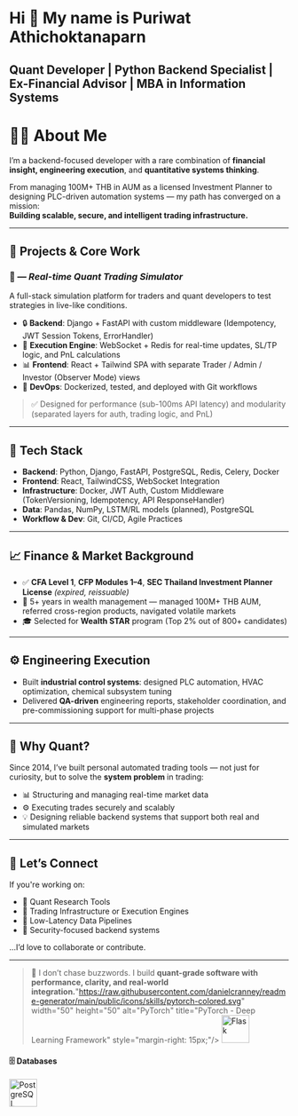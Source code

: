 Hi 👋 My name is Puriwat Athichoktanaparn
=========================================

Quant Developer | Python Backend Specialist | Ex-Financial Advisor | MBA in Information Systems
-----------------------------------------------------------------------------------------------

# 👨‍💻 About Me

I’m a backend-focused developer with a rare combination of **financial insight, engineering execution**, and **quantitative systems thinking**.

From managing 100M+ THB in AUM as a licensed Investment Planner to designing PLC-driven automation systems — my path has converged on a mission:  
**Building scalable, secure, and intelligent trading infrastructure.**

---

## 🚀 Projects & Core Work

### 🧠  — *Real-time Quant Trading Simulator*
A full-stack simulation platform for traders and quant developers to test strategies in live-like conditions.

- 🔒 **Backend**: Django + FastAPI with custom middleware (Idempotency, JWT Session Tokens, ErrorHandler)
- 🔄 **Execution Engine**: WebSocket + Redis for real-time updates, SL/TP logic, and PnL calculations
- 📊 **Frontend**: React + Tailwind SPA with separate Trader / Admin / Investor (Observer Mode) views
- 🐳 **DevOps**: Dockerized, tested, and deployed with Git workflows

> ✅ Designed for performance (sub-100ms API latency) and modularity (separated layers for auth, trading logic, and PnL)

---

## 🔧 Tech Stack

- **Backend**: Python, Django, FastAPI, PostgreSQL, Redis, Celery, Docker
- **Frontend**: React, TailwindCSS, WebSocket Integration
- **Infrastructure**: Docker, JWT Auth, Custom Middleware (TokenVersioning, Idempotency, API ResponseHandler)
- **Data**: Pandas, NumPy, LSTM/RL models (planned), PostgreSQL
- **Workflow & Dev**: Git, CI/CD, Agile Practices

---

## 📈 Finance & Market Background

- ✅ **CFA Level 1**, **CFP Modules 1–4**, **SEC Thailand Investment Planner License** *(expired, reissuable)*
- 🏦 5+ years in wealth management — managed 100M+ THB AUM, referred cross-region products, navigated volatile markets
- 🎓 Selected for **Wealth STAR** program (Top 2% out of 800+ candidates)

---

## ⚙️ Engineering Execution

- Built **industrial control systems**: designed PLC automation, HVAC optimization, chemical subsystem tuning
- Delivered **QA-driven** engineering reports, stakeholder coordination, and pre-commissioning support for multi-phase projects

---

## 🔭 Why Quant?

Since 2014, I’ve built personal automated trading tools — not just for curiosity, but to solve the **system problem** in trading:

- 📊 Structuring and managing real-time market data
- ⚙️ Executing trades securely and scalably
- 💡 Designing reliable backend systems that support both real and simulated markets

---

## 🤝 Let’s Connect

If you're working on:

- 🧠 Quant Research Tools
- 📡 Trading Infrastructure or Execution Engines
- 🔁 Low-Latency Data Pipelines
- 🔐 Security-focused backend systems

...I’d love to collaborate or contribute.

---

> 🧭 I don’t chase buzzwords. I build **quant-grade software with performance, clarity, and real-world integration.**"https://raw.githubusercontent.com/danielcranney/readme-generator/main/public/icons/skills/pytorch-colored.svg" width="50" height="50" alt="PyTorch" title="PyTorch - Deep Learning Framework" style="margin-right: 15px;"/></a> 
  <a href="https://flask.palletsprojects.com/" target="_blank"><img src="https://raw.githubusercontent.com/danielcranney/readme-generator/main/public/icons/skills/flask-colored.svg" width="50" height="50" alt="Flask" title="Flask - Web Framework for Python AI APIs" style="margin-right: 15px;"/></a>
</p>

#### **🗄️ Databases**
<p align="left">
  <a href="https://www.postgresql.org/" target="_blank"><img src="https://raw.githubusercontent.com/danielcranney/readme-generator/main/public/icons/skills/postgresql-colored.svg" width="50" height="50" alt="PostgreSQL" title="PostgreSQL - Relational Database" style="margin-right: 15px;"/></a>
</p>
